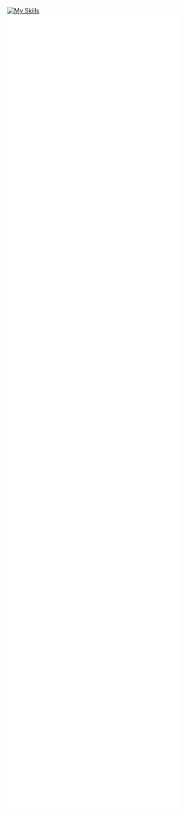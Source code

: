 [![My Skills](https://skillicons.dev/icons?i=html,css,bootstrap,java,discord,php.laravel,azure,cs,dotnet,jquery,lua,mysql,postman,py,vue,tailwind,visualstudio,vite,vscode,sql,nodejs,figma&theme=dark)](https://skillicons.dev)
<br>
<img align="center" src="/github-metrics.svg" alt="Metrics" width="400">
